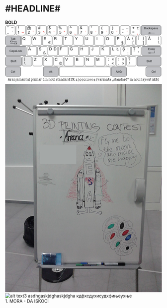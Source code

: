 ﻿#HEADLINE#
==========
**BOLD**
![alt text](keyboard.png)
![alt text2](DSC_0028.jpg)
![alt text3](keyb)
asdhgaskjdghaskjdgha
кдфхсдухисудхфињеухње
<br />  1. MORA 
	  - DA ISKOCI